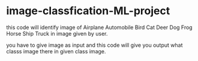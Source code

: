 # image-classfication-ML-project
this code will identify image of Airplane Automobile Bird Cat Deer Dog Frog Horse Ship Truck in image given by user.


you have to give image as input and this code will give you output what classs image there in given class image.
